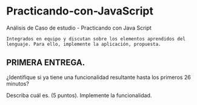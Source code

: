 # Practicando-con-JavaScript
Análisis de Caso de estudio - Practicando con Java Script

    Integrados en equipo y discutan sobre los elementos aprendidos del lenguaje. Para ello, implemente la aplicación, propuesta.  

## PRIMERA ENTREGA.  

¿Identifique si ya tiene una funcionalidad resultante hasta los primeros 26 minutos?  

Describa cuál es. (5 puntos). Implemente la funcionalidad. 